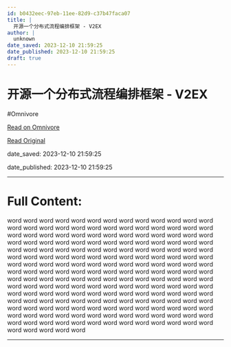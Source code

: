 ```yaml
---
id: b0432eec-97eb-11ee-82d9-c37b47faca07
title: |
  开源一个分布式流程编排框架 - V2EX
author: |
  unknown
date_saved: 2023-12-10 21:59:25
date_published: 2023-12-10 21:59:25
draft: true
---
```


# 开源一个分布式流程编排框架 - V2EX
#Omnivore

[Read on Omnivore](https://omnivore.app/me/v-2-ex-18c577da9dc)

[Read Original](https://www.v2ex.com/t/999303)

date_saved: 2023-12-10 21:59:25

date_published: 2023-12-10 21:59:25

--- 

# Full Content: 

word word word word word word word word word word word word word word word word word word word word word word word word word word word word word word word word word word word word word word word word word word word word word word word word word word word word word word word word word word word word word word word word word word word word word word word word word word word word word word word word word word word word word word word word word word word word word word word word word word word word word word word word word word word word word word word word word word word word word word word word word word word word word word word word word word word word word word word word word word word word word word word word word word word word word word word word word word word word word word word word word word word word word word word word word word word word word word word word word word word word word word word word word word word word word word word word word word word word word word word word

---

